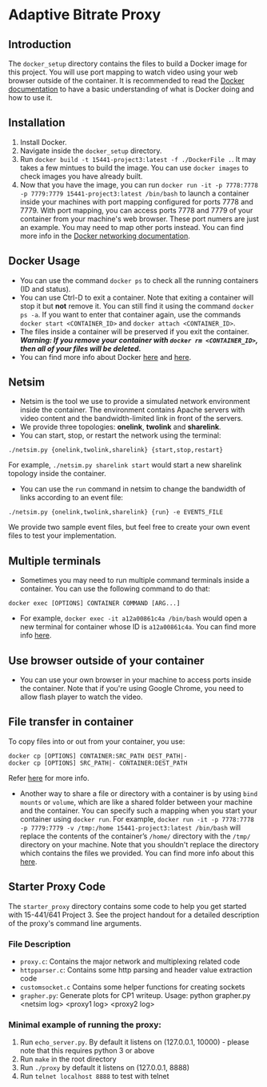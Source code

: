 # Adaptive Bitrate Proxy

## Introduction
The `docker_setup` directory contains the files to build a Docker image for this project. You will use port mapping to watch video using your web browser outside of the container. It is recommended to read the [Docker documentation](https://docs.docker.com/) to have a basic understanding of what is Docker doing and how to use it. 


## Installation
1. Install Docker.
2. Navigate inside the `docker_setup` directory.
3. Run `docker build -t 15441-project3:latest -f ./DockerFile .`. It may takes a few mintues to build the image. You can use `docker images` to check images you have already built.
4. Now that you have the image, you can run 
`docker run -it -p 7778:7778 -p 7779:7779 15441-project3:latest /bin/bash` to launch a container inside your machines with port mapping configured for ports 7778 and 7779. With port mapping, you can access ports 7778 and 7779 of your container from your machine's web browser. These port numers are just an example. You may need to map other ports instead. You can find more info in the [Docker networking documentation](https://docs.docker.com/config/containers/container-networking/).


## Docker Usage
* You can use the command `docker ps` to check all the running containers (ID and status).
* You can use Ctrl-D to exit a container. Note that exiting a container will stop it but **not** remove it. You can still find it using the command `docker ps -a`. If you want to enter that container again, use the commands `docker start <CONTAINER_ID>` and `docker attach <CONTAINER_ID>`.
* The files inside a container will be preserved if you exit the container. ***Warning: If you remove your container with `docker rm <CONTAINER_ID>`, then all of your files will be deleted.***
* You can find more info about Docker [here](https://docs.docker.com/get-started/) and [here](https://docs.docker.com/engine/reference/commandline/container/).


## Netsim
* Netsim is the tool we use to provide a simulated network environment inside the container. The environment contains Apache servers with video content and the bandwidth-limited link in front of the servers.
* We provide three topologies: **onelink**, **twolink** and **sharelink**.
* You can start, stop, or restart the network using the terminal:
```
./netsim.py {onelink,twolink,sharelink} {start,stop,restart}
```
For example, `./netsim.py sharelink start` would start a new sharelink topology inside the container.
* You can use the `run` command in netsim to change the bandwidth of links according to an event file:
```
./netsim.py {onelink,twolink,sharelink} {run} -e EVENTS_FILE
```
We provide two sample event files, but feel free to create your own event files to test your implementation.


## Multiple terminals
* Sometimes you may need to run multiple command terminals inside a container. You can use the following command to do that:
```
docker exec [OPTIONS] CONTAINER COMMAND [ARG...]
```
* For example, `docker exec -it a12a00861c4a /bin/bash` would open a new terminal for container whose ID is `a12a00861c4a`. You can find more info [here](https://docs.docker.com/engine/reference/commandline/exec/).


## Use browser outside of your container
* You can use your own browser in your machine to access ports inside the container. Note that if you're using Google Chrome, you need to allow flash player to watch the video.


## File transfer in container
To copy files into or out from your container, you use:
```
docker cp [OPTIONS] CONTAINER:SRC_PATH DEST_PATH|-
docker cp [OPTIONS] SRC_PATH|- CONTAINER:DEST_PATH
```
Refer [here](https://docs.docker.com/engine/reference/commandline/cp/) for more info.
* Another way to share a file or directory with a container is by using `bind mounts` or `volume`, which are like a shared folder between your machine and the container. You can specify such a mapping when you start your container using `docker run`. For example,
`docker run -it -p 7778:7778 -p 7779:7779 -v /tmp:/home 15441-project3:latest /bin/bash` will replace the contents of the container’s `/home/` directory with the `/tmp/` directory on your machine. Note that you shouldn't replace the directory which contains the files we provided. You can find more info about this [here](https://docs.docker.com/storage/bind-mounts/).


## Starter Proxy Code

The `starter_proxy` directory contains some code to help you get started with 15-441/641 Project 3. See the project handout for a detailed description of the proxy's command line arguments. 


### File Description

- `proxy.c`: Contains the major network and multiplexing related code
- `httpparser.c`: Contains some http parsing and header value extraction code
- `customsocket.c` Contains some helper functions for creating sockets
- `grapher.py`: Generate plots for CP1 writeup. Usage: python grapher.py \<netsim log\> \<proxy1 log\> \<proxy2 log\>


### Minimal example of running the proxy:

1. Run `echo_server.py`. By default it listens on (127.0.0.1, 10000) - please note that this requires python 3 or above
2. Run `make` in the root directory
3. Run `./proxy` by default it listens on (127.0.0.1, 8888)
4. Run `telnet localhost 8888` to test with telnet
